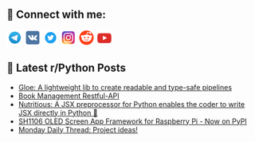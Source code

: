 ## 🔎 Connect with me:
[<img src="https://github.com/bullbesh/bullbesh/blob/main/images/Telegram.png" width="32" height="32" />](https://t.me/bullbesh)
[<img src="https://github.com/bullbesh/bullbesh/blob/main/images/VK.png" width="32" height="32" />](https://vk.com/bullbesh)
[<img src="https://github.com/bullbesh/bullbesh/blob/main/images/Twitter.png" width="32" height="32" />](https://twitter.com/bullbesh1)
[<img src="https://github.com/bullbesh/bullbesh/blob/main/images/Instagram.png" width="32" height="32" />](https://www.instagram.com/bullbesh)
[<img src="https://github.com/bullbesh/bullbesh/blob/main/images/Reddit.png" width="32" height="32" />](https://www.reddit.com/user/bullbesh)
[<img src="https://github.com/bullbesh/bullbesh/blob/main/images/YouTube.png" width="32" height="32" />](https://www.youtube.com/channel/UCtfjRs6uzgq5mfm8S06WTcg)

## 📕 Latest r/Python Posts
<!-- BLOG-POST-LIST:START -->
- [Gloe: A lightweight lib to create readable and type-safe pipelines](https://www.reddit.com/r/Python/comments/1d200hx/gloe_a_lightweight_lib_to_create_readable_and/)
- [Book Management Restful-API](https://www.reddit.com/r/Python/comments/1d1uemr/book_management_restfulapi/)
- [Nutritious: A JSX preprocessor for Python enables the coder to write JSX directly in Python 🗿](https://www.reddit.com/r/Python/comments/1d1ln5n/nutritious_a_jsx_preprocessor_for_python_enables/)
- [SH1106 OLED Screen App Framework for Raspberry Pi - Now on PyPI](https://www.reddit.com/r/Python/comments/1d1fdqb/sh1106_oled_screen_app_framework_for_raspberry_pi/)
- [Monday Daily Thread: Project ideas!](https://www.reddit.com/r/Python/comments/1d1eqao/monday_daily_thread_project_ideas/)
<!-- BLOG-POST-LIST:END -->
